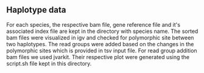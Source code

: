 ## Haplotype data
For each species, the respective bam file, gene reference file and it's associated index file are kept in the directory with species name. 
The sorted bam files were visualized in igv and checked for polymorphic site between two haplotypes. 
The read groups were added based on the changes in the polymorphic sites which is provided in tsv input file. 
For read group addition bam files we used jvarkit.
Their respective plot were generated using the script.sh file kept in this directory.
